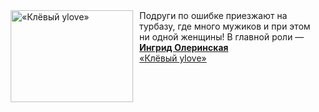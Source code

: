 <!--2025-04-11 23:00:25-->
<div class="yb">
  <div class="rss smaller1 kino_kino"><a href="https://www.kino-teatr.ru/video/48271/" title="«Клёвый уlove»"><img src="https://www.kino-teatr.ru/video/1/7/48271/poster.jpg" width="196" height="147" align="left" hspace="5" style="margin: 0px 10px 0px 5px" alt="«Клёвый уlove»"/></a>Подруги по ошибке приезжают на турбазу, где много мужиков и при этом ни одной женщины&#33; В главной роли — <a href=https://www.kino-teatr.ru/kino/acter/w/ros/258717/bio/ target=_blank><strong>Ингрид Олеринская</strong></a> <br><a class="light" href="https://www.kino-teatr.ru/video/48271/">«Клёвый уlove»</a></div>
</div>
